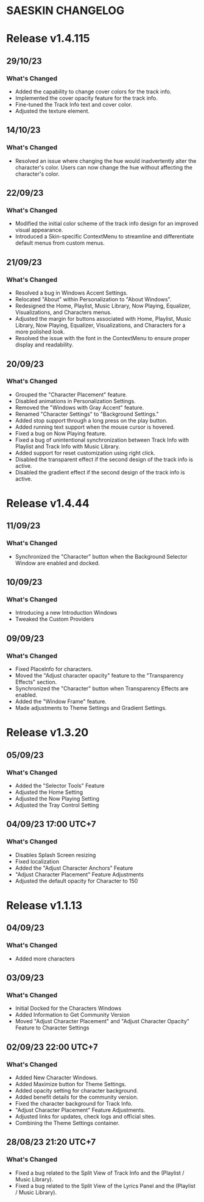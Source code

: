 # SAESKIN CHANGELOG
# Release v1.4.115
## 29/10/23
### What's Changed
- Added the capability to change cover colors for the track info.
- Implemented the cover opacity feature for the track info.
- Fine-tuned the Track Info text and cover color.
- Adjusted the texture element.

## 14/10/23
### What's Changed
- Resolved an issue where changing the hue would inadvertently alter the character's color. Users can now change the hue without affecting the character's color.

## 22/09/23
### What's Changed
- Modified the initial color scheme of the track info design for an improved visual appearance.
- Introduced a Skin-specific ContextMenu to streamline and differentiate default menus from custom menus.

## 21/09/23
### What's Changed
- Resolved a bug in Windows Accent Settings.
- Relocated "About" within Personalization to "About Windows".
- Redesigned the Home, Playlist, Music Library, Now Playing, Equalizer, Visualizations, and Characters menus.
- Adjusted the margin for buttons associated with Home, Playlist, Music Library, Now Playing, Equalizer, Visualizations, and Characters for a more polished look.
- Resolved the issue with the font in the ContextMenu to ensure proper display and readability.

## 20/09/23
### What's Changed
- Grouped the "Character Placement" feature.
- Disabled animations in Personalization Settings.
- Removed the "Windows with Gray Accent" feature.
- Renamed "Character Settings" to "Background Settings."
- Added stop support through a long press on the play button.
- Added running text support when the mouse cursor is hovered.
- Fixed a bug on Now Playing feature.
- Fixed a bug of unintentional synchronization between Track Info with Playlist and Track Info with Music Library.
- Added support for reset customization using right click.
- Disabled the transparent effect if the second design of the track info is active.
- Disabled the gradient effect if the second design of the track info is active.

# Release v1.4.44
## 11/09/23
### What's Changed
- Synchronized the "Character" button when the Background Selector Window are enabled and docked.

## 10/09/23
### What's Changed
- Introducing a new Introduction Windows
- Tweaked the Custom Providers

## 09/09/23
### What's Changed
- Fixed PlaceInfo for characters.
- Moved the "Adjust character opacity" feature to the "Transparency Effects" section.
- Synchronized the "Character" button when Transparency Effects are enabled.
- Added the "Window Frame" feature.
- Made adjustments to Theme Settings and Gradient Settings.

# Release v1.3.20
## 05/09/23
### What's Changed
- Added the "Selector Tools" Feature
- Adjusted the Home Setting
- Adjusted the Now Playing Setting
- Adjusted the Tray Control Setting

## 04/09/23 17:00 UTC+7
### What's Changed
- Disables Splash Screen resizing
- Fixed localization
- Added the "Adjust Character Anchors" Feature
- "Adjust Character Placement" Feature Adjustments
- Adjusted the default opacity for Character to 150

# Release v1.1.13
## 04/09/23
### What's Changed
- Added more characters

## 03/09/23
### What's Changed
- Initial Docked for the Characters Windows
- Added Information to Get Community Version
- Moved "Adjust Character Placement" and "Adjust Character Opacity" Feature to Character Settings

## 02/09/23 22:00 UTC+7
### What's Changed
- Added New Character Windows.
- Added Maximize button for Theme Settings.
- Added opacity setting for character background. 
- Added benefit details for the community version.
- Fixed the character background for Track Info.
- "Adjust Character Placement" Feature Adjustments.
- Adjusted links for updates, check logs and official sites.
- Combining the Theme Settings container.
  
## 28/08/23 21:20 UTC+7
### What's Changed
- Fixed a bug related to the Split View of Track Info and the (Playlist / Music Library).
- Fixed a bug related to the Split View of the Lyrics Panel and the (Playlist / Music Library).
